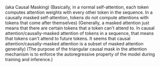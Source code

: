 (aka Causal Masking)
(Basically, in a normal self-attention, each token computes attention weights with every other token in the sequence. In a causally masked self-attention, tokens do not compute attentions with tokens that come after themselves)
(Generally, a masked attention just means that there are certain tokens that a token can't attend to. In causal attention/causally-masked attention of tokens in a sequence, that means that tokens can't attend to future tokens. It seems that causal attention/causally-masked attention is a subset of masked attention generally)
(The purpose of the triangular causal mask in the attention mechanism is to enforce the autoregressive property of the model during training and inference.)